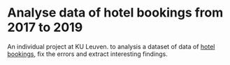 # Analyse data of hotel bookings from 2017 to 2019

An individual project at KU Leuven. to analysis a dataset of data of [hotel bookings](https://github.com/dodopianist/Projects/blob/main/Hotel%20bookings%20analysis/data/part1-data/bookings.csv), fix the errors and extract interesting findings.
